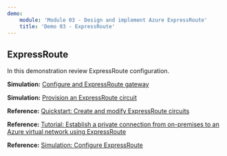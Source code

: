 ```yaml
---
demo:
    module: 'Module 03 - Design and implement Azure ExpressRoute'
    title: 'Demo 03 - ExpressRoute'
---
```

## ExpressRoute

In this demonstration review ExpressRoute configuration.

**Simulation:** [Configure and ExpressRoute gateway](https://mslabs.cloudguides.com/guides/AZ-700%20Lab%20Simulation%20-%20Configure%20an%20ExpressRoute%20gateway)

**Simulation:** [Provision an ExpressRoute circuit](https://mslabs.cloudguides.com/guides/AZ-700%20Lab%20Simulation%20-%20Provision%20an%20ExpressRoute%20circuit)

**Reference:** [Quickstart: Create and modify ExpressRoute circuits](https://learn.microsoft.com/azure/expressroute/expressroute-howto-circuit-portal-resource-manager)

**Reference:** [Tutorial: Establish a private connection from on-premises to an Azure virtual network using ExpressRoute](https://learn.microsoft.com/azure/expressroute/configure-expressroute-private-peering)

**Reference:** [Simulation: Configure ExpressRoute](https://mslabs.cloudguides.com/guides/AZ-700%20Lab%20Simulation%20-%20Configure%20an%20ExpressRoute%20gateway)
